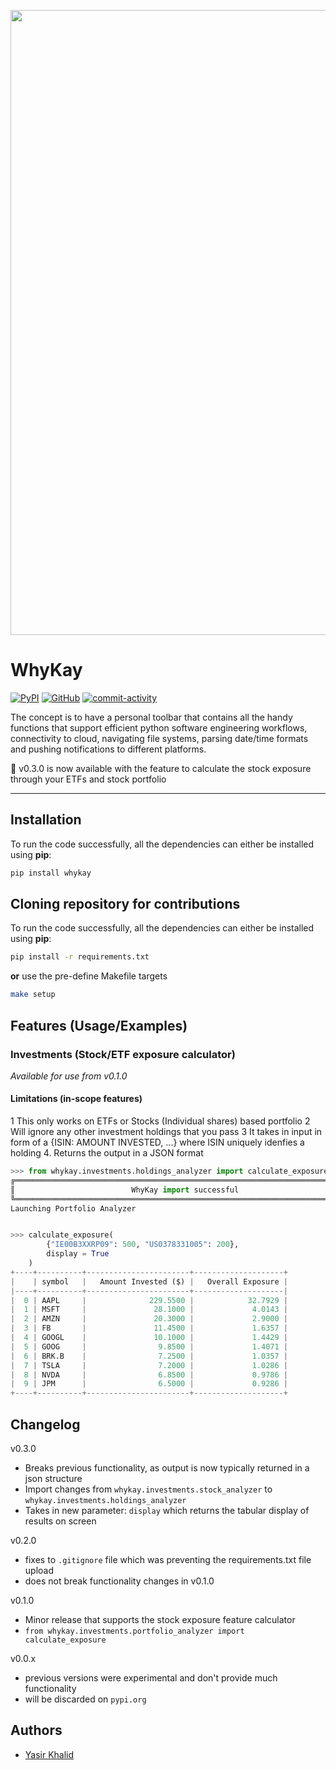 <p align="center"><img src="https://i.imgur.com/UjLoOG3.jpg" width=1000></p>

# WhyKay

[![PyPI][pypi_badge]][pypi_link] [![GitHub][github_badge]][github_link] [![commit-activity][pulse_badge]][pulse_link] 

The concept is to have a personal toolbar that contains all the handy functions that support efficient python software engineering workflows, connectivity to cloud, navigating file systems, parsing date/time formats and pushing notifications to different platforms.

🚩 v0.3.0 is now available with the feature to calculate the stock exposure through your ETFs and stock portfolio

---

## Installation
To run the code successfully, all the dependencies can either be installed using **pip**:

```bash
pip install whykay
```
## Cloning repository for contributions

To run the code successfully, all the dependencies can either be installed using **pip**:

```bash
pip install -r requirements.txt
```
**or** use the pre-define Makefile targets
 
```bash
make setup
``` 

## Features (Usage/Examples)

### Investments (Stock/ETF exposure calculator)
*Available for use from v0.1.0*

#### Limitations (in-scope features)
 1 This only works on ETFs or Stocks (Individual shares) based portfolio
 2 Will ignore any other investment holdings that you pass
 3 It takes in input in form of a {ISIN: AMOUNT INVESTED, ...} where ISIN uniquely idenfies a holding
 4. Returns the output in a JSON format 

```python
>>> from whykay.investments.holdings_analyzer import calculate_exposure
╔═══════════════════════════════════════════════════════════════════════════════╗
║                          WhyKay import successful                             ║
╚═══════════════════════════════════════════════════════════════════════════════╝
Launching Portfolio Analyzer


>>> calculate_exposure(
        {"IE00B3XXRP09": 500, "US0378331005": 200},
        display = True
    )
+----+----------+-----------------------+--------------------+
|    | symbol   |   Amount Invested ($) |   Overall Exposure |
|----+----------+-----------------------+--------------------|
|  0 | AAPL     |              229.5500 |            32.7929 |
|  1 | MSFT     |               28.1000 |             4.0143 |
|  2 | AMZN     |               20.3000 |             2.9000 |
|  3 | FB       |               11.4500 |             1.6357 |
|  4 | GOOGL    |               10.1000 |             1.4429 |
|  5 | GOOG     |                9.8500 |             1.4071 |
|  6 | BRK.B    |                7.2500 |             1.0357 |
|  7 | TSLA     |                7.2000 |             1.0286 |
|  8 | NVDA     |                6.8500 |             0.9786 |
|  9 | JPM      |                6.5000 |             0.9286 |
+----+----------+-----------------------+--------------------+
```

## Changelog

v0.3.0
- Breaks previous functionality, as output is now typically returned in a json structure
- Import changes from `whykay.investments.stock_analyzer` to `whykay.investments.holdings_analyzer`
- Takes in new parameter: `display` which returns the tabular display of results on screen

v0.2.0
- fixes to `.gitignore` file which was preventing the requirements.txt file upload
- does not break functionality changes in v0.1.0

v0.1.0
- Minor release that supports the stock exposure feature calculator
- `from whykay.investments.portfolio_analyzer import calculate_exposure` 

v0.0.x
- previous versions were experimental and don't provide much functionality
- will be discarded on `pypi.org`

## Authors

- [Yasir Khalid](www.linkedin.com/in/yasir-khalid)

[github_badge]: https://badgen.net/badge/icon/GitHub?icon=github&color=black&label
[github_link]: https://github.com/yasir-khalid/whykay

[pypi_badge]: https://badgen.net/pypi/v/whykay?icon=pypi&color=0052FF&labelColor=090422
[pypi_link]: https://www.pypi.org/project/whykay/

[pulse_badge]: https://img.shields.io/github/commit-activity/m/yasir-khalid/whykay?color=0052FF&labelColor=090422
[pulse_link]: https://github.com/yasir-khalid/whykay/pulse
